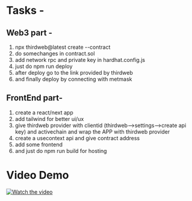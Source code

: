 # Tasks - 
  ## Web3 part -
   1) npx thirdweb@latest create --contract
   2) do somechanges in contract.sol
   3) add network rpc and private key in hardhat.config.js
   4) just do npm run deploy
   5) after deploy go to the link provided by thirdweb
   6) and finally deploy by connecting with metmask
## FrontEnd part-
   1) create a react/next app
   2) add tailwind for better ui/ux
   3) give thirdweb provider with clientid (thirdweb-->settings-->create api key) and activechain and wrap the APP with thirdweb provider
   4) create a usecontext api and give contract address
   5) add some frontend
   6) and just do npm run build for hosting
# Video Demo
 [![Watch the video](https://i.sstatic.net/Vp2cE.png)](https://youtu.be/z7520F44RNY)
